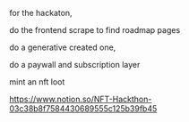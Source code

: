       

  

for the hackaton, 

  

do the frontend scrape to find roadmap pages

do a generative created one, 

do a paywall and subscription layer

mint an nft loot

https://www.notion.so/NFT-Hackthon-03c38b8f7584430689555c125b39fb45